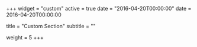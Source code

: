 +++
widget = "custom"
active = true
date = "2016-04-20T00:00:00"
date = 2016-04-20T00:00:00

title = "Custom Section"
subtitle = ""

weight = 5
 +++
